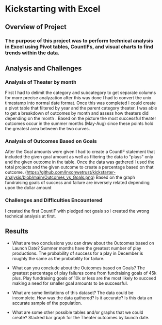 # Kickstarting with Excel

## Overview of Project

### The purpose of this project was to perform technical analysis in Excel using Pivot tables, CountIFs, and visual charts to find trends within the data.

## Analysis and Challenges

### **Analysis of Theater by month**
First I had to delimit the category and subcategory to get separate columns for more precise analyzation after this was done I had to convert the unix timestamp into normal date format. Once this was completed I could create a pivot table that filtered by year and the parent category theater. I was able to get a breakdown of outcomes by month and assess how theaters did depending on the month [](url). Based on the picture the most successful theater outcomes occur in the summer months (May-Aug) since these points hold the greatest area between the two curves.

### **Analysis of Outcomes Based on Goals**
After the Goal amounts were given I had to create a CountIF statement that included the given goal amount as well as filtering the data to "plays" only and the given outcome in the table. Once the data was gathered I used the total projects and the given outcome to create a percentage based on that outcome. 
(https://github.com/Inxonwetrust/kickstarter-analysis/blob/main/Outcomes_vs_Goals.png) Based on the graph fundraising goals of success and failure are inversely related depending upon the dollar amount

### **Challenges and Difficulties Encountered**
I created the first CountIF with pledged not goals so I created the wrong technical analysis at first.

## Results

- What are two conclusions you can draw about the Outcomes based on Launch Date?
Summer months have the greatest number of play productions. The probability of success for a play in December is roughly the same as the probability for failure. 

- What can you conclude about the Outcomes based on Goals?
The greatest percentage of play failures come from fundraising goals of 45k plus. Play fundraising goals of 10k or less are the most likely to succeed making a need for smaller goal amounts to be successful.

- What are some limitations of this dataset?
The data could be incomplete. How was the data gathered? Is it accurate? Is this data an accurate sample of the population.

- What are some other possible tables and/or graphs that we could create?
Stacked bar graph for the Theater outcomes by launch date.

